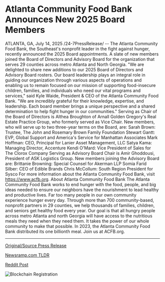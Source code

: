 # Atlanta Community Food Bank Announces New 2025 Board Members

ATLANTA, GA, July 14, 2025 /24-7PressRelease/ -- The Atlanta Community Food Bank, the Southeast's nonprofit leader in the fight against hunger, recently announced the 2025 Board appointments. A slate of new members joined the Board of Directors and Advisory Board for the organization that serves 29 counties across metro Atlanta and North Georgia.   "We are delighted to share new additions to our 2025 Board of Directors and Advisory Board rosters. Our board leadership plays an integral role in guiding our organization through various aspects of operations and enabling us to remain focused on our mission of supporting food-insecure children, families, and individuals who need our vital programs and services," said Kyle Waide, President & CEO of the Atlanta Community Food Bank. "We are incredibly grateful for their knowledge, expertise, and leadership. Each board member brings a unique perspective and a shared determination to help fight hunger in our communities."   Serving as Chair of the Board of Directors is Althea Broughton of Arnall Golden Gregory's Real Estate Practice Group, who formerly served as Vice Chair. New members, who will serve up to two three-year terms on the Board, are:   Sarah Brown: Trustee, The John and Rosemary Brown Family Foundation   Stewart Gantt: EVP, Global Support and America's Service for Manhattan Associates   Mark Hoffman: CEO, Principal for Lanier Asset Management, LLC   Satya Kama: Managing Director, Accenture   Kendi O'Mard: Vice President of Sales for The Clorox Company   Serving as Advisory Board Chair is Amir Ghoddousi, President of ASK Logistics Group. New members joining the Advisory Board are:   Brittanie Browning: Special Counsel for Akerman LLP   Somia Farid Silber: CEO of Edible Brands   Chris McCollum: South Region President for Sysco   For more information about the Atlanta Community Food Bank, visit https://www.acfb.org.  About Atlanta Community Food Bank   The Atlanta Community Food Bank works to end hunger with the food, people, and big ideas needed to ensure our neighbors have the nourishment to lead healthy and productive lives. Far too many people in our own community experience hunger every day. Through more than 700 community-based, nonprofit partners in 29 counties, we help thousands of families, children, and seniors get healthy food every year. Our goal is that all hungry people across metro Atlanta and north Georgia will have access to the nutritious meals they need when they need them. It takes the power of our whole community to make that possible. In 2023, the Atlanta Community Food Bank distributed its one billionth meal. Join us at ACFB.org. 

---

[Original/Source Press Release](https://www.24-7pressrelease.com/press-release/524863/atlanta-community-food-bank-announces-new-2025-board-members)
                    

[Newsramp.com TLDR](https://newsramp.com/curated-news/atlanta-community-food-bank-announces-2025-board-leadership/f71927d0791db2d14264c685dcc8352f) 

 



[Reddit Post](https://www.reddit.com/r/Leadership_Management/comments/1lzytkv/atlanta_community_food_bank_announces_2025_board/) 



![Blockchain Registration](https://cdn.newsramp.app/24-7PressRelease/qrcode/257/14/ninaIgfa.webp)